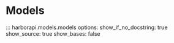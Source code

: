 # Models

::: harborapi.models.models
    options:
        show_if_no_docstring: true
        show_source: true
        show_bases: false
